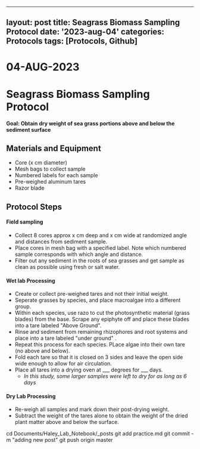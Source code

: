 
---
layout: post
title: Seagrass Biomass Sampling Protocol
date: '2023-aug-04'
categories: Protocols
tags: [Protocols, Github]
---

# 04-AUG-2023
# Seagrass Biomass Sampling Protocol


**Goal: Obtain dry weight of sea grass portions above and below the sediment surface**   


## Materials and Equipment  
- Core (x cm diameter)
- Mesh bags to collect sample
- Numbered labels for each sample
- Pre-weighed aluminum tares
- Razor blade


## Protocol Steps

#### Field sampling
- Collect 8 cores approx x cm deep and x cm wide at randomized angle and distances from sediment sample.
- Place cores in mesh bag with a specified label. Note which numbered sample corresponds with which angle and distance.
- Filter out any sediment in the roots of sea grasses and get sample as clean as possible using fresh or salt water.

#### Wet lab Processing
- Create or collect pre-weighed tares and not their initial weight. 
- Seperate grasses by species, and place macroalgae into a different group. 
- Within each species, use razo to cut the photosynthetic material (grass blades) from the base. Scrape any epiphyte off and place these blades into a tare labeled "Above Ground".
- Rinse and sediment from remaining rhizophores and root systems and place into a tare labeled "under ground" .
- Repeat this process for each species. PLace algae into their own tare (no above and below).
- Fold each tare so that it is closed on 3 sides and leave the open side wide enough to allow for air circulation.
- Place all tares into a drying oven at ___ degrees for ___ days. 
    - *In this study, some larger samples were left to dry for as long as 6 days*


#### Dry Lab Processing
- Re-weigh all samples and mark down their post-drying weight. 
- Subtract the weight of the tares alone to obtain the weight of the dried plant matter above and below the surface. 



cd Documents/Haley_Lab_Notebook/_posts
git add practice.md
git commit -m "adding new post"
git push origin master